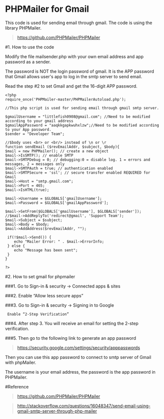 # PHPMailer for Gmail
This code is used for sending email through gmail. The code is using the library PHPMailer.
>https://github.com/PHPMailer/PHPMailer

#1. How to use the code

Modify the file mailsender.php with your own email address and app password as a sender.

The password is NOT the login password of gmail. It is the APP password that Gmail allows user's app to log in the smtp server to send email. 

Read the step #2 to set Gmail and get the 16-digit APP password.

```
<?php
require_once('PHPMailer-master/PHPMailerAutoload.php');

//This php script is used for sending email through gmail smtp server.

$gmailUsername = "littlefish0908@gmail.com"; //Need to be modified according to your gmail address
$gmailAppPassword = "aaqkkgapkwuhxlzw";//Need to be modified according to your App password.
$sender = "Developer Team"; 

//$body uses <br> or <br/> instead of \n or \r
function sendEmail ($revEmailAddr, $subject, $body){
$mail = new PHPMailer(); // create a new object
$mail->IsSMTP(); // enable SMTP
$mail->SMTPDebug = 0; // debugging:0 = disable log. 1 = errors and messages, 2 = messages only
$mail->SMTPAuth = true; // authentication enabled
$mail->SMTPSecure = 'ssl'; // secure transfer enabled REQUIRED for Gmail
$mail->Host = "smtp.gmail.com";
$mail->Port = 465;
$mail->IsHTML(true);

$mail->Username = $GLOBALS['gmailUsername'];
$mail->Password = $GLOBALS['gmailAppPassword'];

$mail->SetFrom($GLOBALS['gmailUsername'], $GLOBALS['sender']);
//$mail->AddReplyTo('redirect@gmail', 'Support Team');
$mail->Subject = $subject;
$mail->Body = $body;
$mail->AddAddress($revEmailAddr, "");

 if(!$mail->Send()) {
    echo "Mailer Error: " . $mail->ErrorInfo;
 } else {
    echo "Message has been sent";
 }
}

?>
```

#2.	How to set gmail for phpmailer

###1.	Go to Sign-in & security -> Connected apps & sites

###2.	Enable “Allow less secure apps”

###3.	Go to Sign-in & security -> Signing in to Google

     Enable “2-Step Verification”

###4.	After step 3. You will receive an email for setting the 2-step verification.

###5.	Then go to the following link to generate an app password

>https://security.google.com/settings/security/apppasswords

Then you can use this app password to connect to smtp server of Gmail with phpMailer.
               
The username is your email address, the password is the app password in PHPMailer.

#Reference
>https://github.com/PHPMailer/PHPMailer

>http://stackoverflow.com/questions/16048347/send-email-using-gmail-smtp-server-through-php-mailer
               
